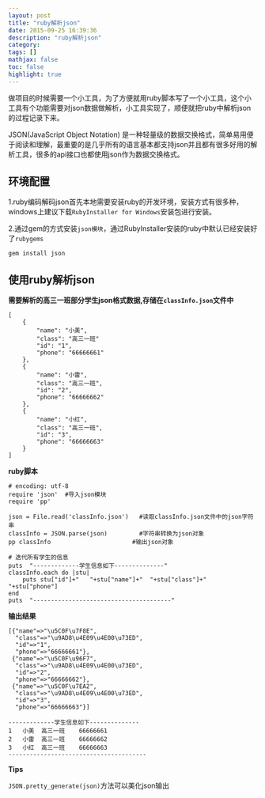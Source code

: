 ```yaml
---
layout: post
title: "ruby解析json"
date: 2015-09-25 16:39:36
description: "ruby解析json"
category: 
tags: []
mathjax: false
toc: false
highlight: true
---
```


做项目的时候需要一个小工具，为了方便就用ruby脚本写了一个小工具，这个小工具有个功能需要对json数据做解析，小工具实现了，顺便就把ruby中解析json的过程记录下来。

JSON(JavaScript Object Notation) 是一种轻量级的数据交换格式，简单易用便于阅读和理解，最重要的是几乎所有的语言基本都支持json并且都有很多好用的解析工具，很多的api接口也都使用json作为数据交换格式。

<!-- more -->

## 环境配置

1.ruby编码解码json首先本地需要安装ruby的开发环境，安装方式有很多种，windows上建议下载`RubyInstaller for Windows`安装包进行安装。

2.通过gem的方式安装`json模块`，通过RubyInstaller安装的ruby中默认已经安装好了`rubygems`

`gem install json`		

## 使用ruby解析json

**需要解析的高三一班部分学生json格式数据,存储在`classInfo.json`文件中**

	[
	    {
			"name": "小美",
			"class": "高三一班"
			"id": "1",
			"phone": "66666661"
	    },
	    {
			"name": "小雷",
			"class": "高三一班",
			"id": "2",
			"phone": "66666662"
	    },
	    {
			"name": "小红",
			"class": "高三一班",
			"id": "3",
			"phone": "66666663"
	    }
	]

**ruby脚本**

	# encoding: utf-8
	require 'json'  #导入json模块
	require 'pp'

	json = File.read('classInfo.json')   #读取classInfo.json文件中的json字符串
	classInfo = JSON.parse(json)         #字符串转换为json对象
	pp classInfo                       #输出json对象

	# 迭代所有学生的信息
	puts  "-------------学生信息如下--------------"
	classInfo.each do |stu|
		puts stu["id"]+"   "+stu["name"]+"  "+stu["class"]+"    "+stu["phone"]
	end
	puts  "---------------------------------------"


**输出结果**

	[{"name"=>"\u5C0F\u7F8E",
	  "class"=>"\u9AD8\u4E09\u4E00\u73ED",
	  "id"=>"1",
	  "phone"=>"66666661"},
	 {"name"=>"\u5C0F\u96F7",
	  "class"=>"\u9AD8\u4E09\u4E00\u73ED",
	  "id"=>"2",
	  "phone"=>"66666662"},
	 {"name"=>"\u5C0F\u7EA2",
	  "class"=>"\u9AD8\u4E09\u4E00\u73ED",
	  "id"=>"3",
	  "phone"=>"66666663"}]

	-------------学生信息如下--------------
	1   小美  高三一班    66666661
	2   小雷  高三一班    66666662
	3   小红  高三一班    66666663
	---------------------------------------

**Tips**

`JSON.pretty_generate(json)`方法可以美化json输出 
